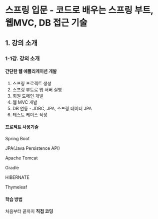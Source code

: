 # 스프링 입문 - 코드로 배우는 스프링 부트, 웹MVC, DB 접근 기술



## 1. 강의 소개



### 1-1강. 강의 소개



#### 간단한 웹 애플리케이션 개발

1. 스프링 프로젝트 생성
2. 스프링 부트로 웹 서버 실행
3. 회원 도메인 개발
4. 웹 MVC 개발
5. DB 연동 - JDBC, JPA, 스프링 데이터 JPA
6. 테스트 케이스 작성



#### 프로젝트 사용기술

Spring Boot

JPA(Java Persistence API)

Apache Tomcat

Gradle

HIBERNATE

Thymeleaf



#### 학습 방법

처음부터 끝까지 **직접 코딩**

